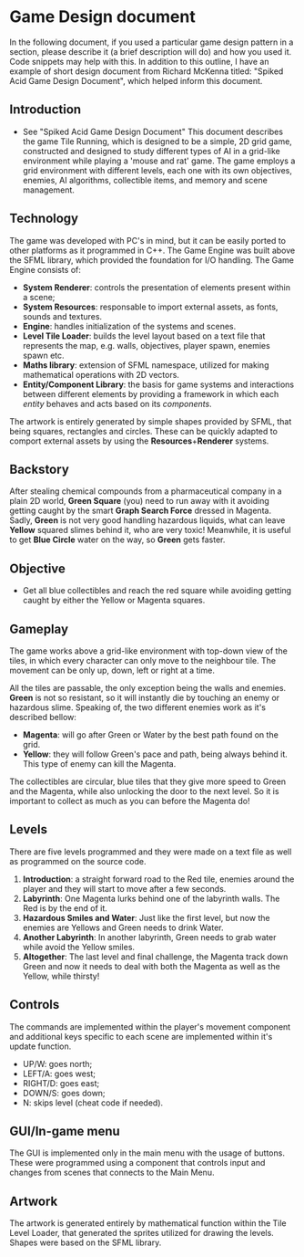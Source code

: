 # Game Design document

In the following document, if you used a particular game design pattern in a section, please describe it (a brief description will do) and how you used it. Code snippets may help with this.
In addition to this outline, I have an example of short design document from Richard McKenna titled: "Spiked Acid Game Design Document", which helped inform this document.

## Introduction
* See "Spiked Acid Game Design Document"
This document describes the game Tile Running, which is designed to be a simple, 2D grid game, constructed and designed to study different types of AI in a grid-like environment while playing a 'mouse and rat' game. The game employs a grid environment with different levels, each one with its own objectives, enemies, AI algorithms, collectible items, and memory and scene management. 

## Technology

The game was developed with PC's in mind, but it can be easily ported to other platforms as it programmed in C++. The Game Engine was built above the SFML library, which provided the foundation for I/O handling. The Game Engine consists of:
- **System Renderer**: controls the presentation of elements present within a scene;
- **System Resources**: responsable to import external assets, as fonts, sounds and textures.
- **Engine**: handles initialization of the systems and scenes.
- **Level Tile Loader**: builds the level layout based on a text file that represents the map, e.g. walls, objectives, player spawn, enemies spawn etc.
- **Maths library**: extension of SFML namespace, utilized for making mathematical operations with 2D vectors.
- **Entity/Component Library**: the basis for game systems and interactions between different elements by providing a framework in which each *entity* behaves and acts based on its *components*.

The artwork is entirely generated by simple shapes provided by SFML, that being squares, rectangles and circles. These can be quickly adapted to comport external assets by using the **Resources**+**Renderer** systems.   

## Backstory

After stealing chemical compounds from a pharmaceutical company in a plain 2D world, **Green Square** (you) need to run away with it avoiding getting caught by the smart **Graph Search Force** dressed in Magenta. Sadly, **Green** is not very good handling hazardous liquids, what can leave **Yellow** squared slimes behind it, who are very toxic! Meanwhile, it is useful to get **Blue Circle** water on the way, so **Green** gets faster.  

## Objective

- Get all blue collectibles and reach the red square while avoiding getting caught by either the Yellow or Magenta squares.


## Gameplay

The game works above a grid-like environment with top-down view of the tiles, in which every character can only move to the neighbour tile. The movement can be only up, down, left or right at a time. 

All the tiles are passable, the only exception being the walls and enemies. **Green** is not so resistant, so it will instantly die by touching an enemy or hazardous slime. Speaking of, the two different enemies work as it's described bellow:

- **Magenta**: will go after Green or Water by the best path found on the grid.
- **Yellow**: they will follow Green's pace and path, being always behind it. This type of enemy can kill the Magenta.

The collectibles are circular, blue tiles that they give more speed to Green and the Magenta, while also unlocking the door to the next level. So it is important to collect as much as you can before the Magenta do!

## Levels

There are five levels programmed and they were made on a text file as well as programmed on the source code. 

1. **Introduction**: a straight forward road to the Red tile, enemies around the player and they will start to move after a few seconds.
2. **Labyrinth**: One Magenta lurks behind one of the labyrinth walls. The Red is by the end of it.
3. **Hazardous Smiles and Water**: Just like the first level, but now the enemies are Yellows and Green needs to drink Water.
4. **Another Labyrinth**: In another labyrinth, Green needs to grab water while avoid the Yellow smiles.
5. **Altogether**: The last level and final challenge, the Magenta track down Green and now it needs to deal with both the Magenta as well as the Yellow, while thirsty!


## Controls

The commands are implemented within the player's movement component and additional keys specific to each scene are implemented within it's update function. 

- UP/W: goes north;
- LEFT/A: goes west;
- RIGHT/D: goes east;
- DOWN/S: goes down;
- N: skips level (cheat code if needed).


## GUI/In-game menu

The GUI is implemented only in the main menu with the usage of buttons. These were programmed using a component that controls input and changes from scenes that connects to the Main Menu. 


## Artwork

The artwork is generated entirely by mathematical function within the Tile Level Loader, that generated the sprites utilized for drawing the levels. Shapes were based on the SFML library. 
